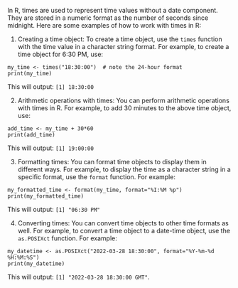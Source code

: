 In R, times are used to represent time values without a date component. They are stored in a numeric format as the number of seconds since midnight. Here are some examples of how to work with times in R:

1. Creating a time object:
To create a time object, use the `times` function with the time value in a character string format. For example, to create a time object for 6:30 PM, use:

```
my_time <- times("18:30:00")  # note the 24-hour format
print(my_time)
```

This will output: `[1] 18:30:00`

2. Arithmetic operations with times:
You can perform arithmetic operations with times in R. For example, to add 30 minutes to the above time object, use:

```
add_time <- my_time + 30*60
print(add_time)
```

This will output: `[1] 19:00:00`

3. Formatting times:
You can format time objects to display them in different ways. For example, to display the time as a character string in a specific format, use the `format` function. For example:

```
my_formatted_time <- format(my_time, format="%I:%M %p")
print(my_formatted_time)
```

This will output: `[1] "06:30 PM"`

4. Converting times:
You can convert time objects to other time formats as well. For example, to convert a time object to a date-time object, use the `as.POSIXct` function. For example:

```
my_datetime <- as.POSIXct("2022-03-28 18:30:00", format="%Y-%m-%d %H:%M:%S")
print(my_datetime)
```

This will output: `[1] "2022-03-28 18:30:00 GMT"`.